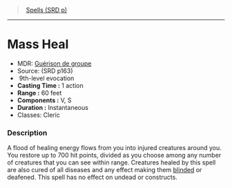 ﻿---
!SpellItem
Family: SpellVO
Level: 9
Type: evocation
CastingTime: 1 action
Range: 60 feet
Components: V, S
Duration: Instantaneous
Classes: Cleric
Id: spells_vo.md#mass-heal
ParentLink: spells_vo.md#spells-srd-p
Name: Mass Heal
ParentName: Spells (SRD p)
NameLevel: 1
AltName: '[Guérison de groupe](hd_spells_guerison_de_groupe.md)'
Source: (SRD p163)
Attributes:
  Name: Mass Heal
  Markdown: >+
    # <!--Name-->Mass Heal<!--/Name-->


    - MDR: <!--AltName-->[Guérison de groupe](hd_spells_guerison_de_groupe.md)<!--/AltName-->

    - Source: <!--Source-->(SRD p163)<!--/Source-->

    -  <!--Level-->9<!--/Level-->th-level <!--Type-->evocation<!--/Type-->

    - **Casting Time :** <!--CastingTime-->1 action<!--/CastingTime-->

    - **Range :** <!--Range-->60 feet<!--/Range-->

    - **Components :** <!--Components-->V, S<!--/Components-->

    - **Duration :** <!--Duration-->Instantaneous<!--/Duration-->

    - Classes: <!--Classes-->Cleric<!--/Classes-->


    ### Description


    A flood of healing energy flows from you into injured creatures around you. You restore up to 700 hit points, divided as you choose among any number of creatures that you can see within range. Creatures healed by this spell are also cured of all diseases and any effect making them [blinded](srd_conditions_blinded.md) or deafened. This spell has no effect on undead or constructs.

  AltName: '[Guérison de groupe](hd_spells_guerison_de_groupe.md)'
  Source: (SRD p163)
  Level: 9
  Type: evocation
  CastingTime: 1 action
  Range: 60 feet
  Components: V, S
  Duration: Instantaneous
  Classes: Cleric
AttributesDictionary: >+
  Name: Mass Heal

  Markdown: >+

    # <!--Name-->Mass Heal<!--/Name-->





    - MDR: <!--AltName-->[Guérison de groupe](hd_spells_guerison_de_groupe.md)<!--/AltName-->



    - Source: <!--Source-->(SRD p163)<!--/Source-->



    -  <!--Level-->9<!--/Level-->th-level <!--Type-->evocation<!--/Type-->



    - **Casting Time :** <!--CastingTime-->1 action<!--/CastingTime-->



    - **Range :** <!--Range-->60 feet<!--/Range-->



    - **Components :** <!--Components-->V, S<!--/Components-->



    - **Duration :** <!--Duration-->Instantaneous<!--/Duration-->



    - Classes: <!--Classes-->Cleric<!--/Classes-->





    ### Description





    A flood of healing energy flows from you into injured creatures around you. You restore up to 700 hit points, divided as you choose among any number of creatures that you can see within range. Creatures healed by this spell are also cured of all diseases and any effect making them [blinded](srd_conditions_blinded.md) or deafened. This spell has no effect on undead or constructs.



  AltName: '[Guérison de groupe](hd_spells_guerison_de_groupe.md)'

  Source: (SRD p163)

  Level: 9

  Type: evocation

  CastingTime: 1 action

  Range: 60 feet

  Components: V, S

  Duration: Instantaneous

  Classes: Cleric

---
> [Spells (SRD p)](srd_spells.md)

---

# Mass Heal

- MDR: [Guérison de groupe](hd_spells_guerison_de_groupe.md)
- Source: (SRD p163)
-  9th-level evocation
- **Casting Time :** 1 action
- **Range :** 60 feet
- **Components :** V, S
- **Duration :** Instantaneous
- Classes: Cleric

### Description

A flood of healing energy flows from you into injured creatures around you. You restore up to 700 hit points, divided as you choose among any number of creatures that you can see within range. Creatures healed by this spell are also cured of all diseases and any effect making them [blinded](srd_conditions_blinded.md) or deafened. This spell has no effect on undead or constructs.

